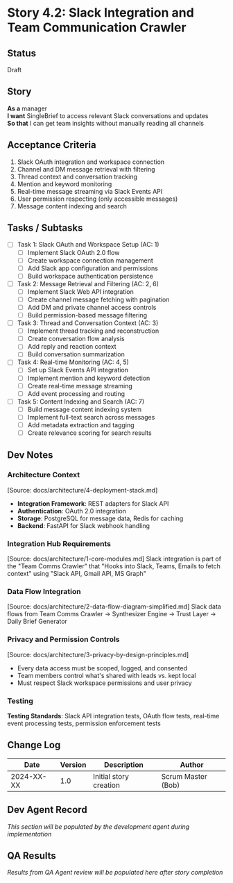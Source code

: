 # Story 4.2: Slack Integration and Team Communication Crawler

## Status
Draft

## Story
**As a** manager  
**I want** SingleBrief to access relevant Slack conversations and updates  
**So that** I can get team insights without manually reading all channels

## Acceptance Criteria
1. Slack OAuth integration and workspace connection
2. Channel and DM message retrieval with filtering
3. Thread context and conversation tracking
4. Mention and keyword monitoring
5. Real-time message streaming via Slack Events API
6. User permission respecting (only accessible messages)
7. Message content indexing and search

## Tasks / Subtasks
- [ ] Task 1: Slack OAuth and Workspace Setup (AC: 1)
  - [ ] Implement Slack OAuth 2.0 flow
  - [ ] Create workspace connection management
  - [ ] Add Slack app configuration and permissions
  - [ ] Build workspace authentication persistence
- [ ] Task 2: Message Retrieval and Filtering (AC: 2, 6)
  - [ ] Implement Slack Web API integration
  - [ ] Create channel message fetching with pagination
  - [ ] Add DM and private channel access controls
  - [ ] Build permission-based message filtering
- [ ] Task 3: Thread and Conversation Context (AC: 3)
  - [ ] Implement thread tracking and reconstruction
  - [ ] Create conversation flow analysis
  - [ ] Add reply and reaction context
  - [ ] Build conversation summarization
- [ ] Task 4: Real-time Monitoring (AC: 4, 5)
  - [ ] Set up Slack Events API integration
  - [ ] Implement mention and keyword detection
  - [ ] Create real-time message streaming
  - [ ] Add event processing and routing
- [ ] Task 5: Content Indexing and Search (AC: 7)
  - [ ] Build message content indexing system
  - [ ] Implement full-text search across messages
  - [ ] Add metadata extraction and tagging
  - [ ] Create relevance scoring for search results

## Dev Notes

### Architecture Context
[Source: docs/architecture/4-deployment-stack.md]
- **Integration Framework**: REST adapters for Slack API
- **Authentication**: OAuth 2.0 integration
- **Storage**: PostgreSQL for message data, Redis for caching
- **Backend**: FastAPI for Slack webhook handling

### Integration Hub Requirements
[Source: docs/architecture/1-core-modules.md]
Slack integration is part of the "Team Comms Crawler" that "Hooks into Slack, Teams, Emails to fetch context" using "Slack API, Gmail API, MS Graph"

### Data Flow Integration
[Source: docs/architecture/2-data-flow-diagram-simplified.md]
Slack data flows from Team Comms Crawler → Synthesizer Engine → Trust Layer → Daily Brief Generator

### Privacy and Permission Controls
[Source: docs/architecture/3-privacy-by-design-principles.md]
- Every data access must be scoped, logged, and consented
- Team members control what's shared with leads vs. kept local
- Must respect Slack workspace permissions and user privacy

### Testing
**Testing Standards**: Slack API integration tests, OAuth flow tests, real-time event processing tests, permission enforcement tests

## Change Log
| Date | Version | Description | Author |
|------|---------|-------------|---------|
| 2024-XX-XX | 1.0 | Initial story creation | Scrum Master (Bob) |

## Dev Agent Record
*This section will be populated by the development agent during implementation*

## QA Results
*Results from QA Agent review will be populated here after story completion*